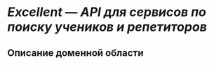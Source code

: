 # *Excellent — API для сервисов по поиску учеников и репетиторов*

## **Описание доменной области**
